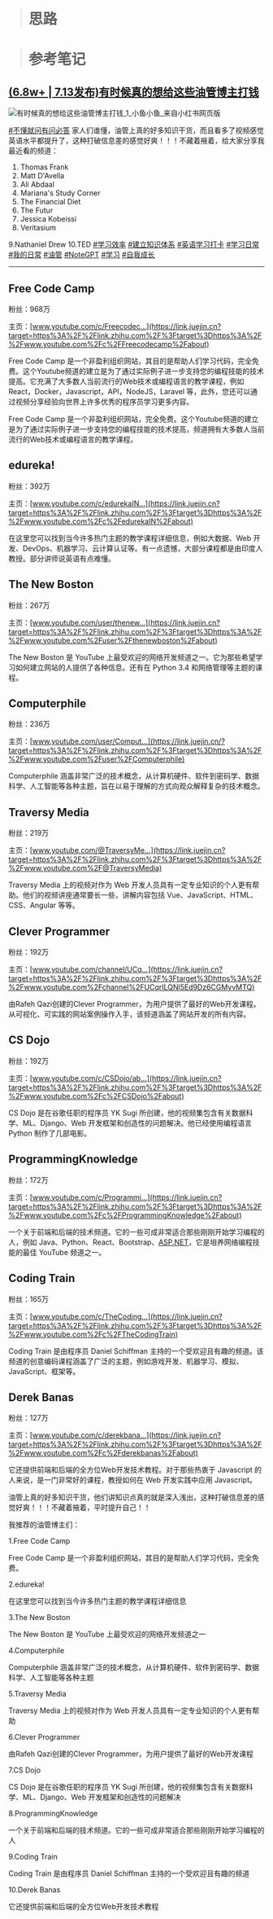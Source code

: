

> # 思路









> # 参考笔记



## [(6.8w+ | 7.13发布)有时候真的想给这些油管博主打钱](https://www.xiaohongshu.com/explore/669092c90000000025000fdc)





![有时候真的想给这些油管博主打钱_1_小鱼小鱼_来自小红书网页版](assets/有时候真的想给这些油管博主打钱_1_小鱼小鱼_来自小红书网页版.jpg)



[#不懂就问有问必答](https://www.xiaohongshu.com/search_result?keyword=%E4%B8%8D%E6%87%82%E5%B0%B1%E9%97%AE%E6%9C%89%E9%97%AE%E5%BF%85%E7%AD%94&type=54&source=web_note_detail_r10) 家人们谁懂，油管上真的好多知识干货，而且看多了视频感觉英语水平都提升了，这种打破信息差的感觉好爽！！！不藏着掖着，给大家分享我最近看的频道：

1. Thomas Frank
2. Matt D'Avella
3. Ali Abdaal
4. Mariana's Study Corner
5. The Financial Diet
6. The Futur
7. Jessica Kobeissi
8. Veritasium

9.Nathaniel Drew
10.TED
[#学习效率](https://www.xiaohongshu.com/search_result?keyword=%E5%AD%A6%E4%B9%A0%E6%95%88%E7%8E%87&type=54&source=web_note_detail_r10) [#建立知识体系](https://www.xiaohongshu.com/search_result?keyword=%E5%BB%BA%E7%AB%8B%E7%9F%A5%E8%AF%86%E4%BD%93%E7%B3%BB&type=54&source=web_note_detail_r10) [#英语学习打卡](https://www.xiaohongshu.com/search_result?keyword=%E8%8B%B1%E8%AF%AD%E5%AD%A6%E4%B9%A0%E6%89%93%E5%8D%A1&type=54&source=web_note_detail_r10) [#学习日常](https://www.xiaohongshu.com/search_result?keyword=%E5%AD%A6%E4%B9%A0%E6%97%A5%E5%B8%B8&type=54&source=web_note_detail_r10) [#我的日常](https://www.xiaohongshu.com/search_result?keyword=%E6%88%91%E7%9A%84%E6%97%A5%E5%B8%B8&type=54&source=web_note_detail_r10) [#油管](https://www.xiaohongshu.com/search_result?keyword=%E6%B2%B9%E7%AE%A1&type=54&source=web_note_detail_r10) [#NoteGPT](https://www.xiaohongshu.com/search_result?keyword=NoteGPT&type=54&source=web_note_detail_r10) [#学习](https://www.xiaohongshu.com/search_result?keyword=%E5%AD%A6%E4%B9%A0&type=54&source=web_note_detail_r10) [#自我成长](https://www.xiaohongshu.com/search_result?keyword=%E8%87%AA%E6%88%91%E6%88%90%E9%95%BF&type=54&source=web_note_detail_r10)











------



## Free Code Camp

粉丝：968万

主页：[www.youtube.com/c/Freecodec…](https://link.juejin.cn?target=https%3A%2F%2Flink.zhihu.com%2F%3Ftarget%3Dhttps%3A%2F%2Fwww.youtube.com%2Fc%2FFreecodecamp%2Fabout)

Free Code Camp 是一个非盈利组织网站，其目的是帮助人们学习代码，完全免费。这个Youtube频道的建立是为了通过实际例子进一步支持您的编程技能的技术提高。它充满了大多数人当前流行的Web技术或编程语言的教学课程，例如React，Docker，Javascript，API，NodeJS，Laravel 等，此外，您还可以通过视频分享经验向世界上许多优秀的程序员学习更多内容。

Free Code Camp 是一个非盈利组织网站，完全免费。这个Youtube频道的建立是为了通过实际例子进一步支持您的编程技能的技术提高，频道拥有大多数人当前流行的Web技术或编程语言的教学课程。



## edureka!

粉丝：392万

主页：[www.youtube.com/c/edurekaIN…](https://link.juejin.cn?target=https%3A%2F%2Flink.zhihu.com%2F%3Ftarget%3Dhttps%3A%2F%2Fwww.youtube.com%2Fc%2FedurekaIN%2Fabout)

在这里您可以找到当今许多热门主题的教学课程详细信息，例如大数据、Web 开发、DevOps、机器学习、云计算认证等。有一点遗憾，大部分课程都是由印度人教授。部分讲师说英语有点难懂。



## The New Boston

粉丝：267万

主页：[www.youtube.com/user/thenew…](https://link.juejin.cn?target=https%3A%2F%2Flink.zhihu.com%2F%3Ftarget%3Dhttps%3A%2F%2Fwww.youtube.com%2Fuser%2Fthenewboston%2Fabout)

The New Boston 是 YouTube 上最受欢迎的网络开发频道之一。它为那些希望学习如何建立网站的人提供了各种信息。还有在 Python 3.4 和网络管理等主题的课程。



## Computerphile

粉丝：236万

主页：[www.youtube.com/user/Comput…](https://link.juejin.cn/?target=https%3A%2F%2Flink.zhihu.com%2F%3Ftarget%3Dhttps%3A%2F%2Fwww.youtube.com%2Fuser%2FComputerphile)

Computerphile 涵盖非常广泛的技术概念，从计算机硬件、软件到密码学、数据科学、人工智能等各种主题，旨在以易于理解的方式向观众解释复杂的技术概念。



## Traversy Media

粉丝：219万

主页：[www.youtube.com/@TraversyMe…](https://link.juejin.cn?target=https%3A%2F%2Flink.zhihu.com%2F%3Ftarget%3Dhttps%3A%2F%2Fwww.youtube.com%2F@TraversyMedia)

Traversy Media 上的视频对作为 Web 开发人员具有一定专业知识的个人更有帮助。他们的视频讲座通常要长一些，讲解内容包括 Vue、JavaScript、HTML、CSS、Angular 等等。



## Clever Programmer

粉丝：192万

主页：[www.youtube.com/channel/UCq…](https://link.juejin.cn?target=https%3A%2F%2Flink.zhihu.com%2F%3Ftarget%3Dhttps%3A%2F%2Fwww.youtube.com%2Fchannel%2FUCqrILQNl5Ed9Dz6CGMyvMTQ)

由Rafeh Qazi创建的Clever Programmer，为用户提供了最好的Web开发课程。从可视化、可实践的网站案例操作入手，该频道涵盖了网站开发的所有内容。





## CS Dojo

粉丝：192万

主页：[www.youtube.com/c/CSDojo/ab…](https://link.juejin.cn?target=https%3A%2F%2Flink.zhihu.com%2F%3Ftarget%3Dhttps%3A%2F%2Fwww.youtube.com%2Fc%2FCSDojo%2Fabout)

CS Dojo 是在谷歌任职的程序员 YK Sugi 所创建，他的视频集包含有关数据科学、ML、Django、Web 开发框架和创造性的问题解决。他已经使用编程语言 Python 制作了几部电影。



## ProgrammingKnowledge

粉丝：172万

主页：[www.youtube.com/c/Programmi…](https://link.juejin.cn?target=https%3A%2F%2Flink.zhihu.com%2F%3Ftarget%3Dhttps%3A%2F%2Fwww.youtube.com%2Fc%2FProgrammingKnowledge%2Fabout)

一个关于前端和后端的技术频道。它的一些可成非常适合那些刚刚开始学习编程的人，例如 Java、Python、React、Bootstrap、[ASP.NET](https://link.juejin.cn?target=https%3A%2F%2Flink.zhihu.com%2F%3Ftarget%3Dhttp%3A%2F%2FASP.NET)，它是培养网络编程技能的最佳 YouTube 频道之一。



## Coding Train

粉丝：165万

主页：[www.youtube.com/c/TheCoding…](https://link.juejin.cn?target=https%3A%2F%2Flink.zhihu.com%2F%3Ftarget%3Dhttps%3A%2F%2Fwww.youtube.com%2Fc%2FTheCodingTrain)

Coding Train 是由程序员 Daniel Schiffman 主持的一个受欢迎且有趣的频道。该频道的创意编码课程涵盖了广泛的主题，例如游戏开发、机器学习、模拟、JavaScript、框架等。



## Derek Banas

粉丝：127万

主页：[www.youtube.com/c/derekbana…](https://link.juejin.cn?target=https%3A%2F%2Flink.zhihu.com%2F%3Ftarget%3Dhttps%3A%2F%2Fwww.youtube.com%2Fc%2Fderekbanas%2Fabout)

它还提供前端和后端的全方位Web开发技术教程。对于那些热衷于 Javascript 的人来说，是一门非常好的课程，教授如何在 Web 开发实践中应用 Javascript。







油管上真的好多知识干货，他们讲知识点真的就是深入浅出，这种打破信息差的感觉好爽！！！不藏着掖着，平时提升自己！！

我推荐的油管博主们：

1.Free Code Camp

Free Code Camp 是一个非盈利组织网站，其目的是帮助人们学习代码，完全免费。



2.edureka!

在这里您可以找到当今许多热门主题的教学课程详细信息



3.The New Boston

The New Boston 是 YouTube 上最受欢迎的网络开发频道之一



4.Computerphile

Computerphile 涵盖非常广泛的技术概念，从计算机硬件、软件到密码学、数据科学、人工智能等各种主题



5.Traversy Media

Traversy Media 上的视频对作为 Web 开发人员具有一定专业知识的个人更有帮助



6.Clever Programmer

由Rafeh Qazi创建的Clever Programmer，为用户提供了最好的Web开发课程



7.CS Dojo

CS Dojo 是在谷歌任职的程序员 YK Sugi 所创建，他的视频集包含有关数据科学、ML、Django、Web 开发框架和创造性的问题解决



8.ProgrammingKnowledge

一个关于前端和后端的技术频道。它的一些可成非常适合那些刚刚开始学习编程的人



9.Coding Train

Coding Train 是由程序员 Daniel Schiffman 主持的一个受欢迎且有趣的频道



10.Derek Banas

它还提供前端和后端的全方位Web开发技术教程

